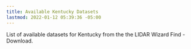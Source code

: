```yaml
---
title: Available Kentucky Datasets
lastmod: 2022-01-12 05:39:36 -05:00
---
```

			
List of available datasets for Kentucky from the the LIDAR Wizard Find - Download.    